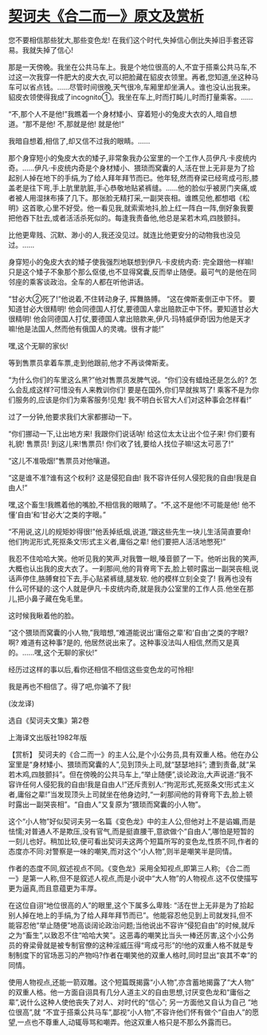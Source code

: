 # [契诃夫《合二而一》原文及赏析](https://www.vrrw.net/wx/15588.html)

您不要相信那些犹大,那些变色龙! 在我们这个时代,失掉信心倒比失掉旧手套还容易。我就失掉了信心!

那是一天傍晚。我坐在公共马车上。我是个地位很高的人,不宜于搭乘公共马车,不过这一次我穿一件肥大的皮大衣,可以把脸藏在貂皮衣领里。再者,您知道,坐这种马车可以省点钱。……尽管时间很晚,天气很冷,车厢里却坐满人。谁也没认出我来。貂皮衣领使得我成了incognito①。我坐在车上,时而打盹儿,时而打量乘客。……

“不,那个人不是他!”我瞧着一个身材矮小、穿着短小的兔皮大衣的人,暗自想道。“那不是他! 不,那就是他! 就是他!”

我暗自想着,相信了,却又信不过我的眼睛。……

那个身穿短小的兔皮大衣的矮子,非常象我办公室里的一个工作人员伊凡·卡皮统内奇。……伊凡·卡皮统内奇是个身材矮小、猥琐而窝囊的人,活在世上无非是为了拾起别人掉在地下的手绢,为了给人拜年拜节而已。他年轻,然而脊梁已经弯成弓形,膝盖老是往下弯,手上肮里肮脏,手心恭敬地贴紧裤缝。……他的脸似乎被房门夹痛,或者被人用湿抹布揍了几下。那张脸无精打采,一副哭丧相。谁瞧见他,都想唱《松明》这首歌,心里不好受。他一看见我,就索索地抖,脸上红一阵白一阵,倒好象我要把他吞下肚去,或者活活杀死似的。每逢我责备他,他总是呆若木鸡,四肢颤抖。

比他更卑贱、沉默、渺小的人,我还没见过。就连比他更安分的动物我也没见过。……

身穿短小的兔皮大衣的矮子使我强烈地联想到伊凡·卡皮统内奇: 完全跟他一样嘛! 只是这个矮子不象那个那么伛偻,也不显得窝囊,反而举止随便。最可气的是他在同邻座的乘客谈政治。全车的人都在听他讲话。

“甘必大②死了!”他说着,不住转动身子, 挥舞胳膊。 “这在俾斯麦倒正中下怀。 要知道甘必大很精明! 他会同德国人打仗,要德国人拿出赔款正中下怀。要知道甘必大很精明! 他会同德国人打仗,要德国人拿出赔款来,伊凡·玛特威伊奇!因为他是天才嘛!他是法国人,然而他有俄国人的灵魂。很有才能!”

嘿,这个无聊的家伙!

等到售票员拿着车票,走到他跟前,他才不再谈俾斯麦。

“为什么你们的车里这么黑?”他对售票员发脾气说。“你们没有蜡烛还是怎么的? 怎么会乱成这样?可惜没有人来教训你们! 要是在国外,你们早就挨骂了! 乘客不是为你们服务的,应该是你们为乘客服务!见鬼! 我不明白长官大人们对这种事会怎样看!”

过了一分钟,他要求我们大家都挪动一下。

“你们挪动一下,让出地方来! 我跟你们说话呐! 给这位太太让出个位子来! 你们要有礼貌! 售票员! 到这儿来!售票员! 你们收了钱,要给人找位子嘛!这太可恶了!”

“这儿不准吸烟!”售票员对他嚷道。

“这是谁不准?谁有这个权利? 这是侵犯自由! 我不容许任何人侵犯我的自由!我是自由人!”

嘿,这个畜生!我瞧着他的嘴脸,不相信我的眼睛了。“不,这不是他!不可能是他! 他不懂‘自由’和‘甘必大’之类的字眼。”

“不用说,这儿的规矩妙得很!”他丢掉纸烟,说道,“跟这些先生一块儿生活简直要命! 他们拘泥形式,死抠条文!形式主义者,庸俗之辈! 他们要把人活活地憋死!”

我忍不住哈哈大笑。他听见我的笑声,对我瞥一眼,嗓音颤了一下。他听出我的笑声,大概也认出我的皮大衣了。一刹那间,他的背脊弯下去,脸上顿时露出一副哭丧相,说话声停住,胳膊耷拉下去,手心贴紧裤缝,腿发软. 他的模样立刻全变了! 我再也没有什么可怀疑的:这个人就是伊凡·卡皮统内奇,就是我办公室里的工作人员.他坐在那儿,把小鼻子藏在兔毛里。

这时候我瞅着他的脸。

“这个猥琐而窝囊的小人物,”我暗想,“难道能说出‘庸俗之辈’和‘自由’之类的字眼? 啊? 难道有这种事?是的, 他居然说出来了。这种事没法叫人相信,然而又是真的。……嘿,这个无聊的家伙!”

经历过这样的事以后,看你还相信不相信这些变色龙的可怜相!

我是再也不相信了。得了吧,你骗不了我!

(汝龙译)

选自《契诃夫文集》第2卷

上海译文出版社1982年版



【赏析】 契诃夫的《合二而一》的主人公,是个小公务员,具有双重人格。他在办公室里是“身材矮小、猥琐而窝囊的人”,见到顶头上司,就“瑟瑟地抖”; 遭到责备,就“呆若木鸡,四肢颤抖”。但在傍晚的公共马车上,“举止随便”,谈论政治,大声说道:“我不容许任何人侵犯我的自由!我是自由人!”还斥责别人:“拘泥形式,死抠条文!形式主义者,庸俗之辈!”当发现顶头上司就坐在他身边时,“一刹那间他的背脊弯下去,脸上顿时露出一副哭丧相”。“自由人”又复原为“猥琐而窝囊的小人物”。

这个“小人物”好似契诃夫另一名篇《变色龙》中的主人公,但他对上不是谄媚,而是怯懦;对普通人不是欺压,没有官气,而是挺直腰干,意欲做个“自由人”,哪怕是短暂的一刻儿也好。稍加比较,便可看出契诃夫这两个短篇所写的变色龙,性质不同,作者的态度亦不同:对警察是一味的嘲笑,而对这个“小人物”,则半是嘲笑半是同情。

作者的态度不同,叙述视点不同。《变色龙》采用全知视点,即第三人称; 《合二而一》是第一人称,但不是叙述人视点,而是小说中“大人物”的人物视点.这不仅使描写更为逼真,而且意蕴更为丰厚。

在这位自诩“地位很高的人”的眼里,这个下属多么卑贱: “活在世上无非是为了拾起别人掉在地上的手绢,为了给人拜年拜节而已”。他能容忍他见到上司就发抖,但不能容忍他“举止随便”地高谈阔论政治问题;当他说出不容许“侵犯自由”的时候,就斥之为“畜生”,以致忍不住“哈哈大笑”。这恶毒的嘲笑比当头一棒还厉害,这个小公务员的脊梁骨就是被专制官僚的这种淫威压得“弯成弓形”的!他的双重人格不就是专制制度下的官场恶习的产物吗?作者在嘲笑他的双重人格时,同时显出“哀其不幸”的同情。

使用人物视点,还能一箭双雕。这个短篇既揭露“小人物”,亦含蓄地揭露了“大人物” 的双重人格。他一方面自诩具有几分人道主义的自由思想,讨厌变色龙和“庸俗之辈”,说什么这种人使他丧失了对人、对时代的“信心”; 另一方面他又自认为自己 “地位很高”,就 “不宜于搭乘公共马车”,鄙视“小人物”,不容许他们怀有做个“自由人”的愿望,一点也不尊重人,动辄辱骂和嘲弄。他这双重人格只是不那么外露而已。


